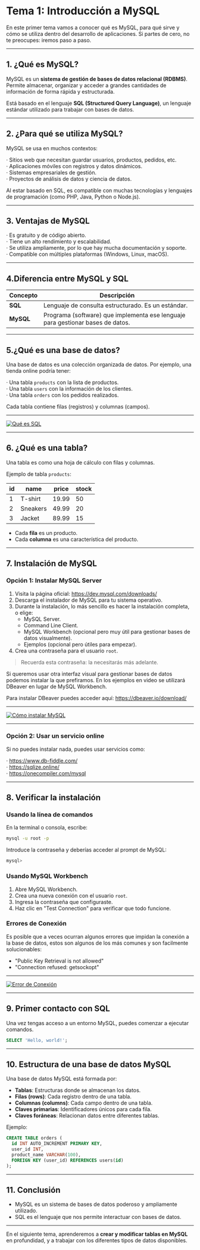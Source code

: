 # Tema 1: Introducción a MySQL

En este primer tema vamos a conocer qué es MySQL, para qué sirve y cómo se utiliza dentro del desarrollo de aplicaciones. Si partes de cero, no te preocupes: iremos paso a paso.

---

## **1. ¿Qué es MySQL?**

MySQL es un **sistema de gestión de bases de datos relacional (RDBMS)**. Permite almacenar, organizar y acceder a grandes cantidades de información de forma rápida y estructurada.

Está basado en el lenguaje **SQL (Structured Query Language)**, un lenguaje estándar utilizado para trabajar con bases de datos.

---

## **2. ¿Para qué se utiliza MySQL?**

MySQL se usa en muchos contextos:

· Sitios web que necesitan guardar usuarios, productos, pedidos, etc.  
· Aplicaciones móviles con registros y datos dinámicos.  
· Sistemas empresariales de gestión.  
· Proyectos de análisis de datos y ciencia de datos.

Al estar basado en SQL, es compatible con muchas tecnologías y lenguajes de programación (como PHP, Java, Python o Node.js).

---

## **3. Ventajas de MySQL**

· Es gratuito y de código abierto.  
· Tiene un alto rendimiento y escalabilidad.  
· Se utiliza ampliamente, por lo que hay mucha documentación y soporte.  
· Compatible con múltiples plataformas (Windows, Linux, macOS).

---

## **4.Diferencia entre MySQL y SQL**

| Concepto  | Descripción                                                                    |
| --------- | ------------------------------------------------------------------------------ |
| **SQL**   | Lenguaje de consulta estructurado. Es un estándar.                             |
| **MySQL** | Programa (software) que implementa ese lenguaje para gestionar bases de datos. |

---

## **5.¿Qué es una base de datos?**

Una base de datos es una colección organizada de datos. Por ejemplo, una tienda online podría tener:

· Una tabla `products` con la lista de productos.  
· Una tabla `users` con la información de los clientes.  
· Una tabla `orders` con los pedidos realizados.

Cada tabla contiene filas (registros) y columnas (campos).

---

[![Qué es SQL](https://img.youtube.com/vi/8LQUlshIdqw/0.jpg)](https://www.youtube.com/watch?v=8LQUlshIdqw&list=PLzA2VyZwsq__lL586xdEFPJtV-gmYhP4N)

---

## **6. ¿Qué es una tabla?**

Una tabla es como una hoja de cálculo con filas y columnas.

Ejemplo de tabla `products`:

| id  | name     | price | stock |
| --- | -------- | ----- | ----- |
| 1   | T-shirt  | 19.99 | 50    |
| 2   | Sneakers | 49.99 | 20    |
| 3   | Jacket   | 89.99 | 15    |

- Cada **fila** es un producto.
- Cada **columna** es una característica del producto.

---

## **7. Instalación de MySQL**

### Opción 1: Instalar MySQL Server

1. Visita la página oficial: https://dev.mysql.com/downloads/
2. Descarga el instalador de MySQL para tu sistema operativo.
3. Durante la instalación, lo más sencillo es hacer la instalación completa, o elige:
   - MySQL Server.
   - Command Line Client.
   - MySQL Workbench (opcional pero muy útil para gestionar bases de datos visualmente).
   - Ejemplos (opcional pero útiles para empezar).
4. Crea una contraseña para el usuario `root`.

> Recuerda esta contraseña: la necesitarás más adelante.

Si queremos usar otra interfaz visual para gestionar bases de datos podemos instalar la que prefiramos. En los ejemplos en video se utilizará DBeaver en lugar de MySQL Workbench.

Para instalar DBeaver puedes acceder aquí: https://dbeaver.io/download/

---

[![Cómo instalar MySQL](https://img.youtube.com/vi/yHWJ3nc6Vk4/0.jpg)](https://www.youtube.com/watch?v=yHWJ3nc6Vk4&list=PLzA2VyZwsq__lL586xdEFPJtV-gmYhP4N)

---

### Opción 2: Usar un servicio online

Si no puedes instalar nada, puedes usar servicios como:

· https://www.db-fiddle.com/  
· https://sqlize.online/  
· https://onecompiler.com/mysql

---

## **8. Verificar la instalación**

### **Usando la línea de comandos**

En la terminal o consola, escribe:

```sh
mysql -u root -p
```

Introduce la contraseña y deberías acceder al prompt de MySQL:

```sql
mysql>
```

### **Usando MySQL Workbench**

1. Abre MySQL Workbench.
2. Crea una nueva conexión con el usuario `root`.
3. Ingresa la contraseña que configuraste.
4. Haz clic en "Test Connection" para verificar que todo funcione.

### **Errores de Conexión**

Es posible que a veces ocurran algunos errores que impidan la conexión a la base de datos, estos son algunos de los más comunes y son facilmente solucionables:

- "Public Key Retrieval is not allowed"
- "Connection refused: getsockopt"

---

[![Error de Conexión](https://img.youtube.com/vi/5IYm-B2ptkI/0.jpg)](https://www.youtube.com/watch?v=5IYm-B2ptkI&list=PLzA2VyZwsq__lL586xdEFPJtV-gmYhP4N)

---

## **9. Primer contacto con SQL**

Una vez tengas acceso a un entorno MySQL, puedes comenzar a ejecutar comandos.

```sql
SELECT 'Hello, world!';
```

---

## **10. Estructura de una base de datos MySQL**

Una base de datos MySQL está formada por:

- **Tablas**: Estructuras donde se almacenan los datos.
- **Filas (rows)**: Cada registro dentro de una tabla.
- **Columnas (columns)**: Cada campo dentro de una tabla.
- **Claves primarias**: Identificadores únicos para cada fila.
- **Claves foráneas**: Relacionan datos entre diferentes tablas.

Ejemplo:

```sql
CREATE TABLE orders (
  id INT AUTO_INCREMENT PRIMARY KEY,
  user_id INT,
  product_name VARCHAR(100),
  FOREIGN KEY (user_id) REFERENCES users(id)
);
```

---

## **11. Conclusión**

- MySQL es un sistema de bases de datos poderoso y ampliamente utilizado.
- SQL es el lenguaje que nos permite interactuar con bases de datos.

---

En el siguiente tema, aprenderemos a **crear y modificar tablas en MySQL** en profundidad, y a trabajar con los diferentes tipos de datos disponibles.
